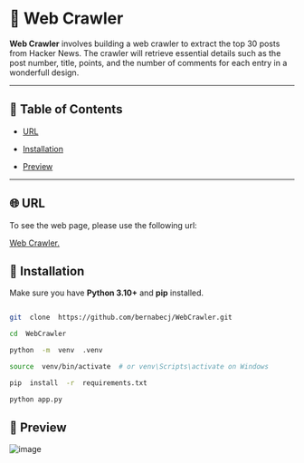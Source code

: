 # 🐍 Web Crawler

**Web Crawler** involves building a web crawler to extract the top 30 posts from Hacker News. The crawler will retrieve essential details such as the post number, title, points, and the number of comments for each entry in a wonderfull design.

---

## 🧭 Table of Contents

-   [URL](#URL)

-   [Installation](#installation)

-   [Preview](#preview)

---

## 🌐 URL

To see the web page, please use the following url:

[Web Crawler.]()

## 🚀 Installation

Make sure you have **Python 3.10+** and **pip** installed.

```bash

git  clone  https://github.com/bernabecj/WebCrawler.git

cd  WebCrawler

python  -m  venv  .venv

source  venv/bin/activate  # or venv\Scripts\activate on Windows

pip  install  -r  requirements.txt

python app.py
```

## 🎨 Preview
![image](https://github.com/user-attachments/assets/54a2ffbf-93c7-4ffb-b27e-42f4579361c0)

